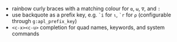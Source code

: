 * rainbow curly braces with a matching colour for `⍺`, `⍵`, `∇`, and `:`
* use backquote as a prefix key, e.g. ``` `i ``` for `⍳`, ``` `r ``` for `⍴` (configurable through `g:apl_prefix_key`)
* `<c-x><c-u>` completion for quad names, keywords, and system commands
